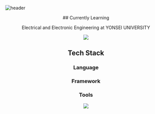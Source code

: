 ![header](https://capsule-render.vercel.app/api?type=waving&color=gradient&customColorList=3&height=250&text=SeungBeom%20Cheon&fontColor=FFFFFF&fontSize=80)

<div align="center">
## Currently Learning

Electrical and Electronic Engineering at YONSEI UNIVERSITY



<img src="https://img.shields.io/badge/JAVA-007396?style=for-the-badge&logo=Java&logoColor=white">

## Tech Stack

### Language

### Framework

### Tools
<a href="https://www.instagram.com/0921sean?igsh=b3Q1bngwaGs1aHB3" target="_blank"><img src="https://img.shields.io/badge/0921sean-배경색?style=flat&logo=appveyor&logoColor=E4405F"/></a>
</div>

